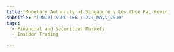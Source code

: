 ```yaml
---
title: Monetary Authority of Singapore v Lew Chee Fai Kevin
subtitle: "[2010] SGHC 166 / 27\_May\_2010"
tags:
  - Financial and Securities Markets
  - Insider Trading

---
```


